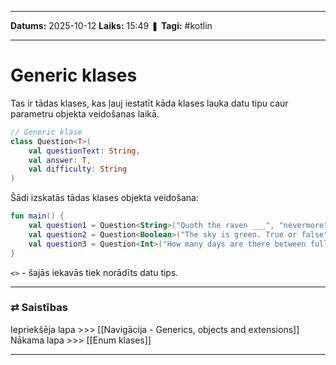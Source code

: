 ___

**Datums:** 2025-10-12
**Laiks:** 15:49
❚ **Tagi:** #kotlin 

---
# Generic klases

Tas ir tādas klases, kas ļauj iestatīt kāda klases lauka datu tipu caur parametru objekta veidošanas laikā.

```kotlin
// Generic klase
class Question<T>(
    val questionText: String,
    val answer: T,
    val difficulty: String
)
```

Šādi izskatās tādas klases objekta veidošana:

```kotlin
fun main() {
    val question1 = Question<String>("Quoth the raven ___", "nevermore", "medium")
    val question2 = Question<Boolean>("The sky is green. True or false", false, "easy")
    val question3 = Question<Int>("How many days are there between full moons?", 28, "hard")
}
```

`<>` - šajās iekavās tiek norādīts datu tips.

---
### ⇄ Saistības

Iepriekšēja lapa >>> [[Navigācija - Generics, objects and extensions]]
Nākama lapa >>> [[Enum klases]]

---